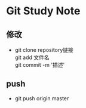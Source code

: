# Git Study Note

## 修改

* git clone repository链接  
    git add 文件名  
    git commit -m '描述'

## push

* git push origin master